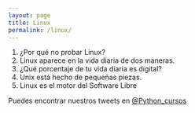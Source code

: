 ```yaml
---
layout: page
title: Linux
permalink: /linux/
---
```


1. ¿Por qué no probar Linux?
2. Linux aparece en la vida diaria de dos maneras.
3. ¿Qué porcentaje de tu vida diaria es digital?
4. Unix está hecho de pequeñas piezas.
5. Linux es el motor del Software Libre
    

Puedes encontrar nuestros tweets en [@Python_cursos](https://twitter.com/Python_cursos)
    
    
<a href="{{site.baseurl}}/assets/pdfs/Curso de comandos del terminal-Linux.pdf"
class="image fit" type="application/pdf"> 
<img src = "{{site.baseurl}}/assets/img/bandera.png" alt = ""> </a>

